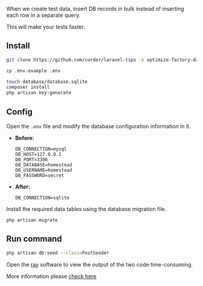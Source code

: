 
When we create test data, insert DB records in bulk instead of inserting each row in a separate query.

This will make your tests faster.

## Install

```bash
git clone https://github.com/curder/laravel-tips -b optimize-factory-database-batch-insert && cd laravel-tips

cp .env.example .env

touch database/database.sqlite
composer install
php artisan key:generate
```

## Config

Open the `.env` file and modify the database configuration information in it.

- **Before:**
    ```dotenv
    DB_CONNECTION=mysql
    DB_HOST=127.0.0.1
    DB_PORT=3306
    DB_DATABASE=homestead
    DB_USERNAME=homestead
    DB_PASSWORD=secret
    ```

- **After:**
    ```dotenv
    DB_CONNECTION=sqlite
    ```

Install the required data tables using the database migration file.

```bash
php artisan migrate
```

## Run command

```bash
php artisan db:seed --class=PostSeeder
```

Open the [ray](https://spatie.be/docs/ray/introduction) software to view the output of the two code time-consuming.


More information please [check here](https://curder.github.io/laravel-study/tips/optimize-factory-database-batch-insert.html)
